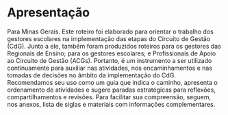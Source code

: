 # Apresentação

Para Minas Gerais. Este roteiro foi elaborado para orientar o trabalho dos gestores escolares na implementação das etapas do Circuito de Gestão (CdG). Junto a ele, também foram produzidos roteiros para os gestores das Regionais de Ensino; para os gestores escolares; e Profissionais de Apoio ao Circuito de Gestão (ACGs). Portanto, é um instrumento a ser utilizado continuamente para auxiliar nas atividades, nos encaminhamentos e nas tomadas de decisões no âmbito da implementação do CdG. Recomendamos seu uso como um guia que indica o caminho, apresenta o ordenamento de atividades e sugere paradas estratégicas para reflexões, compartilhamentos e revisões. Para facilitar sua compreensão, seguem, nos anexos, lista de siglas e materiais com informações complementares. 